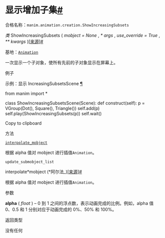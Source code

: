 # 显示增加子集[#](#showincreasingsubsets "此标题的固定链接")

合格名称：`manim.animation.creation.ShowIncreasingSubsets`

_类_ ShowIncreasingSubsets ( _mobject = None_ , _\* args_ , _use_override = True_ , _\*\* kwargs_ )[\[来源\]](../_modules/manim/animation/creation.html#ShowIncreasingSubsets)[#](#manim.animation.creation.ShowIncreasingSubsets "此定义的固定链接")

基地：[`Animation`](manim.animation.animation.Animation.html#manim.animation.animation.Animation "manim.animation.animation.Animation")

一次显示一个子对象，使所有先前的子对象显示在屏幕上。

例子

示例：显示 IncreasingSubsetsScene [¶](#showincreasingsubsetsscene)

from manim import \*

class ShowIncreasingSubsetsScene(Scene):
def construct(self):
p = VGroup(Dot(), Square(), Triangle())
self.add(p)
self.play(ShowIncreasingSubsets(p))
self.wait()

Copy to clipboard

方法

[`interpolate_mobject`](#manim.animation.creation.ShowIncreasingSubsets.interpolate_mobject "manim.animation.creation.ShowIncreasingSubsets.interpolate_mobject")

根据 alpha 值对 mobject 进行插值`Animation`。

`update_submobject_list`

interpolate*mobject (*阿尔法\_)[\[来源\]](../_modules/manim/animation/creation.html#ShowIncreasingSubsets.interpolate_mobject)[#](#manim.animation.creation.ShowIncreasingSubsets.interpolate_mobject "此定义的固定链接")

根据 alpha 值对 mobject 进行插值`Animation`。

参数

**alpha** ( _float_ ) – 0 到 1 之间的浮点数，表示动画完成的比例。例如，alpha 值 0、0.5 和 1 分别对应于动画完成的 0%、50% 和 100%。

返回类型

没有任何
